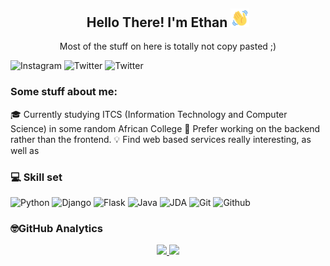 <div align="center">
<h2> Hello There! I'm Ethan <img src="https://github.com/Et43/Et43/blob/main/wave-hello.gif" width="30px"></h2>
<p>Most of the stuff on here is totally not copy pasted ;)</p>
</div>

![Instagram](https://img.shields.io/badge/_Et43_-%23E4405F.svg?style=for-the-badge&logo=Instagram&logoColor=white) ![Twitter](https://img.shields.io/badge/Et43-cyan?style=for-the-badge&logo=Twitter&logoColor=white) ![Twitter](https://img.shields.io/badge/Et43%234005-blue?style=for-the-badge&logo=Discord&logoColor=white)

### Some stuff about me:
🎓 Currently studying ITCS (Information Technology and Computer Science) in some random African College
🔧  Prefer working on the backend rather than the frontend.
💡 Find web based services really interesting, as well as 

### 💻 Skill set
![Python](https://img.shields.io/badge/python-%2314354C.svg?style=for-the-badge&logo=python&logoColor=white)
![Django](https://img.shields.io/badge/-Django-05122A?style=for-the-badge&logo=django&logoColor=white) ![Flask](https://img.shields.io/badge/-Flask-05122A?style=for-the-badge&logo=flask&logoColor=white)
![Java](https://img.shields.io/badge/-Java-123456?style=for-the-badge&logo=Java&logoColor=white) ![JDA](https://img.shields.io/badge/-JDA-123456?style=for-the-badge&logo=Java&logoColor=white)
![Git](https://img.shields.io/badge/-Git-056?style=for-the-badge&logo=Git&logoColor=white) ![Github](https://img.shields.io/badge/-GitHub-056?style=for-the-badge&logo=Github&logoColor=white)

### 🤓GitHub Analytics
<p align="center">
<a href="https://github.com/Et43">
  <img height="180em" src="https://github-readme-stats-eight-theta.vercel.app/api?username=Et43&show_icons=true&theme=algolia&include_all_commits=true&count_private=true"/>
  <img height="180em" src="https://github-readme-stats-eight-theta.vercel.app/api/top-langs/?username=Et43&layout=compact&langs_count=8&theme=algolia"/>
</a>
</p>


